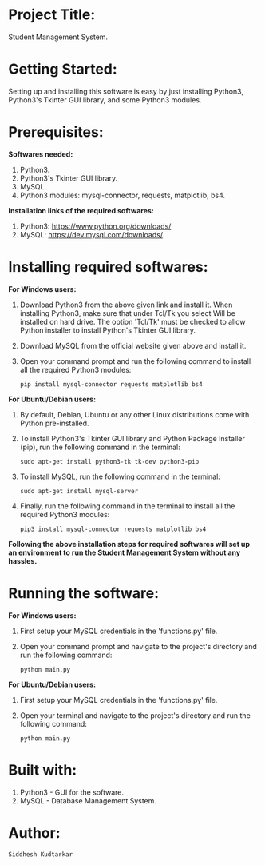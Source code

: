 # Project Title: 

Student Management System.

# Getting Started: 

Setting up and installing this software is easy by just installing Python3, Python3's Tkinter GUI library, and some Python3 modules.

# Prerequisites:

**Softwares needed:**
1.	Python3.
2.	Python3's Tkinter GUI library.
3.	MySQL.
4.	Python3 modules: mysql-connector, requests, matplotlib, bs4.

**Installation links of the required softwares:**
1.	Python3: <https://www.python.org/downloads/>
2.	MySQL: <https://dev.mysql.com/downloads/>

# Installing required softwares:

**For Windows users:**
1.	Download Python3 from the above given link and install it. When installing Python3, make sure that under Tcl/Tk you select Will be installed on hard drive. The option 'Tcl/Tk' must be checked to allow Python installer to install Python's Tkinter GUI library.
2.	Download MySQL from the official website given above and install it.
3.	Open your command prompt and run the following command to install all the required Python3 modules:

        pip install mysql-connector requests matplotlib bs4

**For Ubuntu/Debian users:**
1.	By default, Debian, Ubuntu or any other Linux distributions come with Python pre-installed.
2.	To install Python3's Tkinter GUI library and Python Package Installer (pip), run the following command in the terminal: 
      
        sudo apt-get install python3-tk tk-dev python3-pip
3.	To install MySQL, run the following command in the terminal:

        sudo apt-get install mysql-server
4.	Finally, run the following command in the terminal to install all the required Python3 modules:

        pip3 install mysql-connector requests matplotlib bs4

**Following the above installation steps for required softwares will set up an environment to run the Student Management System without any hassles.**

# Running the software:

**For Windows users:**
1.  First setup your MySQL credentials in the 'functions.py' file.
2.  Open your command prompt and navigate to the project's directory and run the following command:

        python main.py

**For Ubuntu/Debian users:**
1.  First setup your MySQL credentials in the 'functions.py' file.
2.  Open your terminal and navigate to the project's directory and run the following command:

        python main.py

# Built with:
1.    Python3 - GUI for the software.
2.    MySQL - Database Management System.

# Author:

    Siddhesh Kudtarkar
